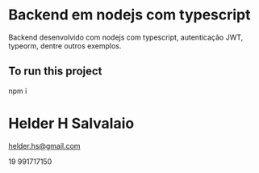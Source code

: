 # Backend em nodejs com typescript
Backend desenvolvido com nodejs com typescript,  autenticação JWT, typeorm,  dentre outros exemplos.

## To run this project

npm i


# Helder H Salvalaio

helder.hs@gmail.com

19 991717150
